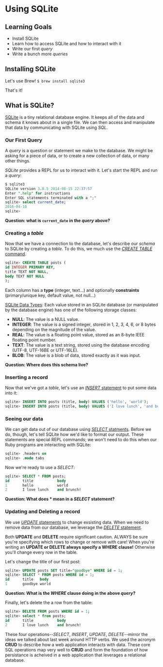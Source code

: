 # Using SQLite
## Learning Goals
- Install SQLite
- Learn how to access SQLite and how to interact with it
- Write our first _query_
- Write a bunch more _queries_

## Installing SQLite
Let's use Brew! `$ brew install sqlite3`

That's it!

## What is SQLite?
[SQLite](http://sqlite.org/) is a tiny relational database engine. It keeps all of the data and schema it knows about in a single file. We can then access and manipulate that data by communicating with SQLite using _SQL_.


### Our First Query
A _query_ is a question or statement we make to the database. We might be asking for a piece of data, or to create a new collection of data, or many other things.

_SQLite_ provides a REPL for us to interact with it. Let's start the REPL and run a _query_:

```sql
$ sqlite3
SQLite version 3.8.5 2014-08-15 22:37:57
Enter ".help" for instructions
Enter SQL statements terminated with a ";"
sqlite> select current_date;
2016-04-10
sqlite>
```

__Question: what is `current_date` in the _query_ above?__

### Creating a _table_
Now that we have a connection to the database, let's describe our _schema_ to SQLite by creating a _table_. To do this, we much use the [_CREATE TABLE_ command](https://www.sqlite.org/lang_createtable.html).

```sql
sqlite> CREATE TABLE posts (
id INTEGER PRIMARY KEY,
title TEXT NOT NULL,
body TEXT NOT NULL
);
```

Each column has a **type** (integer, text...) and optionally **constraints** (primary/unique key, default value, not null...)

[SQLite Data Types](https://www.sqlite.org/datatype3.html):
Each value stored in an SQLite database (or manipulated by the database engine) has one of the following storage classes:

- **NULL**: The value is a NULL value.
- **INTEGER**: The value is a signed integer, stored in 1, 2, 3, 4, 6, or 8 bytes depending on the magnitude of the value.
- **REAL**: The value is a floating point value, stored as an 8-byte IEEE floating point number.
- **TEXT**: The value is a text string, stored using the database encoding (UTF-8, UTF-16BE or UTF-16LE).
- **BLOB**: The value is a blob of data, stored exactly as it was input.


__Question: Where does this schema live?__

### Inserting a record
Now that we've got a _table_, let's use an [_INSERT_ statement](https://www.sqlite.org/lang_insert.html) to put some data into it:

```sql
sqlite> INSERT INTO posts (title, body) VALUES ('hello', 'world');
sqlite> INSERT INTO posts (title, body) VALUES ('I love lunch', 'and bunch!');
```

### Seeing our data
We can get data out of our database using [_SELECT_ statments](https://www.sqlite.org/lang_select.html). Before we do, though, let's tell SQLite how we'd like to format our output. These statements are special REPL commands; we won't need to do this when our Ruby programs are interacting with SQLite:

```sql
sqlite> .headers on
sqlite> .mode tabs
```

Now we're ready to use a _SELECT_:

```sql
sqlite> SELECT * FROM posts;
id      title           body
1       hello           world
2       I love lunch    and brunch!
```

__Question: What does * mean in a _SELECT_ statement?__

### Updating and Deleting a record
We use [_UPDATE_ statements](https://www.sqlite.org/lang_update.html) to change exsisting data. When we need to remove data from our database, we leverage the [_DELETE_ statement](https://www.sqlite.org/lang_delete.html).

Both **UPDATE** and **DELETE** require significant caution. ALWAYS be sure you're specifying which rows to change or remove with care! When you're writing an **UPDATE or DELETE always specify a WHERE clause!** Otherwise you'll change every row in the table.

Let's change the title of our first post:

```sql
sqlite> UPDATE posts SET title="goodbye" WHERE id = 1;
sqlite> SELECT * FROM posts WHERE id = 1;
id      title   body
1       goodbye world
```

__Question: What is the _WHERE_ clause doing in the above _query_?__

Finally, let's delete the a row from the table:
```sql
sqlite> DELETE FROM posts WHERE id = 1;
sqlite> select * from posts;
id      title           body
2       I love lunch    and brunch!
```

These four operations--_SELECT_, _INSERT_, _UPDATE_, _DELETE_--mirror the ideas we talked about last week around HTTP verbs. We used the acronym __CRUD__ to describe how a web application interacts with data. These core SQL operations map very well to __CRUD__ and form the foundation of how persistance is acheived in a web application that leverages a relational database.
